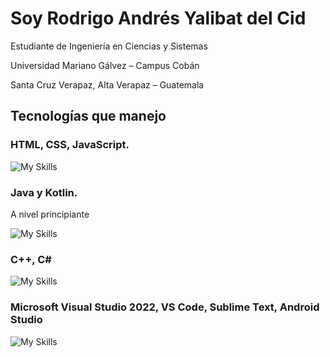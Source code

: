 # Soy Rodrigo Andrés Yalibat del Cid
Estudiante de Ingeniería en Ciencias y Sistemas

Universidad Mariano Gálvez – Campus Cobán

Santa Cruz Verapaz, Alta Verapaz – Guatemala  

## Tecnologías que manejo

### HTML, CSS, JavaScript. 

![My Skills](https://skillicons.dev/icons?i=html,css,js)

### Java y Kotlin.
<p>
  A nivel principiante
</p>

![My Skills](https://skillicons.dev/icons?i=java,kotlin)

### C++, C#

![My Skills](https://skillicons.dev/icons?i=cpp,cs)

### Microsoft Visual Studio 2022, VS Code, Sublime Text, Android Studio

![My Skills](https://skillicons.dev/icons?i=visualstudio,vscode,sublime,androidstudio)

